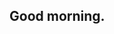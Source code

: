 ## Good morning.

<!--
**m5934/m5934** is a ✨ _special_ ✨ repository because its `README.md` (this file) appears on your GitHub profile.

My name is Michał.


- 🔭 I’m currently working on library system.
- 🌱 I’m currently learning Python, SQL and C++.
- 👯 I’m looking to collaborate on open source project.
-->

